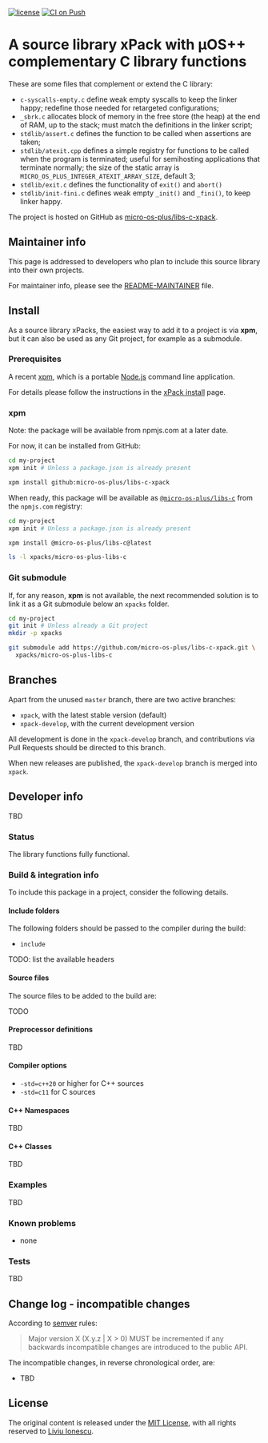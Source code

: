 [![license](https://img.shields.io/github/license/micro-os-plus/libs-c-xpack)](https://github.com/micro-os-plus/libs-c-xpack/blob/xpack/LICENSE)
[![CI on Push](https://github.com/micro-os-plus/libs-c-xpack/workflows/CI%20on%20Push/badge.svg)](https://github.com/micro-os-plus/libs-c-xpack/actions?query=workflow%3A%22CI+on+Push%22)

# A source library xPack with µOS++ complementary C library functions

These are some files that complement or extend the C library:

- `c-syscalls-empty.c` define weak empty syscalls to keep the linker happy; redefine those needed for retargeted configurations;
- `_sbrk.c` allocates block of memory in the free store (the heap) at the end of RAM, up to the stack; must match the definitions in the linker script;
- `stdlib/assert.c` defines the function to be called when assertions are taken;
- `stdlib/atexit.cpp` defines a simple registry for functions to be called when the program is terminated; useful for semihosting applications that terminate normally; the size of the static array is `MICRO_OS_PLUS_INTEGER_ATEXIT_ARRAY_SIZE`, default 3;
- `stdlib/exit.c` defines the functionality of `exit()` and `abort()`
- `stdlib/init-fini.c` defines weak empty `_init()` and `_fini()`, to keep linker happy.

The project is hosted on GitHub as
[micro-os-plus/libs-c-xpack](https://github.com/micro-os-plus/libs-c-xpack).

## Maintainer info

This page is addressed to developers who plan to include this source
library into their own projects.

For maintainer info, please see the
[README-MAINTAINER](README-MAINTAINER.md) file.

## Install

As a source library xPacks, the easiest way to add it to a project is via
**xpm**, but it can also be used as any Git project, for example as a submodule.

### Prerequisites

A recent [xpm](https://xpack.github.io/xpm/),
which is a portable [Node.js](https://nodejs.org/) command line application.

For details please follow the instructions in the
[xPack install](https://xpack.github.io/install/) page.

### xpm

Note: the package will be available from npmjs.com at a later date.

For now, it can be installed from GitHub:

```sh
cd my-project
xpm init # Unless a package.json is already present

xpm install github:micro-os-plus/libs-c-xpack
```

When ready, this package will be available as
[`@micro-os-plus/libs-c`](https://www.npmjs.com/package/@micro-os-plus/libs-c)
from the `npmjs.com` registry:

```sh
cd my-project
xpm init # Unless a package.json is already present

xpm install @micro-os-plus/libs-c@latest

ls -l xpacks/micro-os-plus-libs-c
```

### Git submodule

If, for any reason, **xpm** is not available, the next recommended
solution is to link it as a Git submodule below an `xpacks` folder.

```sh
cd my-project
git init # Unless already a Git project
mkdir -p xpacks

git submodule add https://github.com/micro-os-plus/libs-c-xpack.git \
  xpacks/micro-os-plus-libs-c
```

## Branches

Apart from the unused `master` branch, there are two active branches:

- `xpack`, with the latest stable version (default)
- `xpack-develop`, with the current development version

All development is done in the `xpack-develop` branch, and contributions via
Pull Requests should be directed to this branch.

When new releases are published, the `xpack-develop` branch is merged
into `xpack`.

## Developer info

TBD

### Status

The library functions fully functional.

### Build & integration info

To include this package in a project, consider the following details.

#### Include folders

The following folders should be passed to the compiler during the build:

- `include`

TODO: list the available headers

#### Source files

The source files to be added to the build are:

TODO

#### Preprocessor definitions

TBD

#### Compiler options

- `-std=c++20` or higher for C++ sources
- `-std=c11` for C sources

#### C++ Namespaces

TBD

#### C++ Classes

TBD

### Examples

TBD

### Known problems

- none

### Tests

TBD

## Change log - incompatible changes

According to [semver](https://semver.org) rules:

> Major version X (X.y.z | X > 0) MUST be incremented if any
backwards incompatible changes are introduced to the public API.

The incompatible changes, in reverse chronological order,
are:

- TBD

## License

The original content is released under the
[MIT License](https://opensource.org/licenses/MIT/),
with all rights reserved to
[Liviu Ionescu](https://github.com/ilg-ul/).
